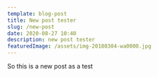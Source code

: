 ```yaml
---
template: blog-post
title: New post tester
slug: /new-post
date: 2020-08-27 10:40
description: new post tester
featuredImage: /assets/img-20180304-wa0000.jpg
---
```

So this is a new post as a test
